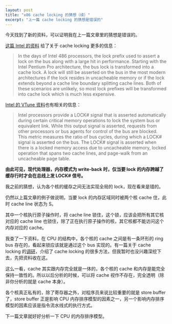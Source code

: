 ```yaml
---
layout: post
title: "x86 cache locking 的猜想（续）"
excerpt: "上一篇 cache locking 的猜想是错误的"
---
```


今天找到了新的资料，可以证明我在上一篇文章里的猜想是错误的。

[这篇 Intel 的资料](https://software.intel.com/en-us/articles/implementing-scalable-atomic-locks-for-multi-core-intel-em64t-and-ia32-architectures) 给了关于 cache locking 更多的信息：

> In the days of Intel 486 processors, the lock prefix used to assert a lock on the bus along with a large hit in performance. Starting with the Intel Pentium Pro architecture, the bus lock is transformed into a cache lock. A lock will still be asserted on the bus in the most modern architectures if the lock resides in uncacheable memory or if the lock extends beyond a cache line boundary splitting cache lines. Both of these scenarios are unlikely, so most lock prefixes will be transformed into cache lock which is much less expensive.

[Intel 的 VTune 资料](https://software.intel.com/en-us/vtune-help-bus-lock)也有相关的信息：

> Intel processors provide a LOCK# signal that is asserted automatically during certain critical memory operations to lock the system bus or equivalent link. While this output signal is asserted, requests from other processors or bus agents for control of the bus are blocked. This metric measures the ratio of bus cycles, during which a LOCK# signal is asserted on the bus. The LOCK# signal is asserted when there is a locked memory access due to uncacheable memory, locked operation that spans two cache lines, and page-walk from an uncacheable page table.

**由此可见，现代处理器，内存模式为 write-back 时，仅当要 lock 的内存跨越了缓存行时才会在总线上发 LOCK# 信号。**

我之前的猜想，认为各个核的缓存之间无法实现全局的 lock，现在看来是错的。

仍然以上篇文章的例子做说明，当要 lock 的内存区域同时被两个核 cache 住，此时 cache line 状态为 S。

其中一个核执行原子操作时，将 cache line 锁住，这个锁，应该会把所有其它核对应的 cache line 也锁住，除了正在执行原子操作的核，其它核都不能访问这个内存对应的 cache。

我查了一下资料，在 CPU 的结构中，各个核的 cache 之间是有一条环形的 ring bus 存在的，看起来锁应该就是通过这个 bus 实现的。有一篇关于 cache locking 的[调研](https://www.researchgate.net/profile/Sparsh_Mittal/publication/286925817_A_Survey_Of_Techniques_for_Cache_Locking/links/5a3b1f2c458515a77aa8e1dd/A-Survey-Of-Techniques-for-Cache-Locking.pdf?origin=publication_detail)，介绍了 cache locking 的很多方法，但我暂时也没兴趣深挖下去，先把资料收在这。

这么一看，cache 其实跟内存完全就是一体的，各个核的 cache 和内存是能完全保持一致性的。所以以后分析的时候，可以将 cache 视作不存在，完全透明（除非你分析的就是 cache 本身）。

各个核真正私有的，除了寄存器之外，对程序员来说比较重要的就是 store buffer 了，store buffer 正是影响 CPU 内存排序模型的因素之一，另一个影响内存排序模型的因素应该是指令流水线式的执行方式。

下一篇文章就好好分析一下 CPU 的内存排序模型。